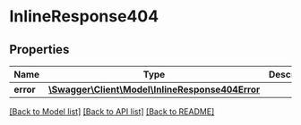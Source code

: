 # InlineResponse404

## Properties
Name | Type | Description | Notes
------------ | ------------- | ------------- | -------------
**error** | [**\Swagger\Client\Model\InlineResponse404Error**](InlineResponse404Error.md) |  | [optional] 

[[Back to Model list]](../../README.md#documentation-for-models) [[Back to API list]](../../README.md#documentation-for-api-endpoints) [[Back to README]](../../README.md)

